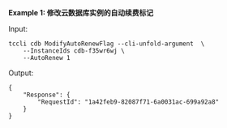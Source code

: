 **Example 1: 修改云数据库实例的自动续费标记**



Input: 

```
tccli cdb ModifyAutoRenewFlag --cli-unfold-argument  \
    --InstanceIds cdb-f35wr6wj \
    --AutoRenew 1
```

Output: 
```
{
    "Response": {
        "RequestId": "1a42feb9-82087f71-6a0031ac-699a92a8"
    }
}
```

